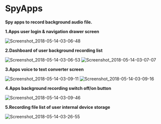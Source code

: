 # SpyApps
**Spy apps to record background audio file.**

**1.Apps user login & navigation drawer screen**

![Screenshot_2018-05-14-03-06-48](https://user-images.githubusercontent.com/44749756/55379920-6149b880-5540-11e9-9598-e0a71d276237.png)


**2.Dashboard of user background recording list**

![Screenshot_2018-05-14-03-06-53](https://user-images.githubusercontent.com/44749756/55379968-8e966680-5540-11e9-91e6-fd7cf569ebe9.png)
![Screenshot_2018-05-14-03-07-07](https://user-images.githubusercontent.com/44749756/55379989-9d7d1900-5540-11e9-8f32-1a33e34cedd1.png)


**3.Apps voice to text converter screen**

![Screenshot_2018-05-14-03-09-11](https://user-images.githubusercontent.com/44749756/55380026-c00f3200-5540-11e9-8ed7-77ff8ccbfb16.png)
![Screenshot_2018-05-14-03-09-16](https://user-images.githubusercontent.com/44749756/55380050-d4532f00-5540-11e9-843e-cdfc9cbad178.png)


**4.Apps background recording switch off/on button**

![Screenshot_2018-05-14-03-09-46](https://user-images.githubusercontent.com/44749756/55380109-0369a080-5541-11e9-8864-d429a294845a.png)


**5.Recording file list of user internal device storage** 

![Screenshot_2018-05-14-03-26-55](https://user-images.githubusercontent.com/44749756/55380134-13818000-5541-11e9-8d29-637c17b17171.png)



